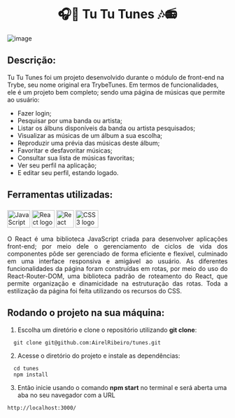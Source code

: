 # <h1 align="center">🎧🎼 Tu Tu Tunes 🎶📻</h1>

![image](https://user-images.githubusercontent.com/98190806/192310945-c7c48325-7f95-43aa-911e-b9cf2fa9ef83.png)

## Descrição:

Tu Tu Tunes foi um projeto desenvolvido durante o módulo de front-end na Trybe, seu nome original era TrybeTunes. Em termos de funcionalidades, ele é um projeto bem completo; sendo uma página de músicas que permite ao usuário:
- Fazer login;
- Pesquisar por uma banda ou artista;
- Listar os álbuns disponíveis da banda ou artista pesquisados;
- Visualizar as músicas de um álbum a sua escolha;
- Reproduzir uma prévia das músicas deste álbum;
- Favoritar e desfavoritar músicas;
- Consultar sua lista de músicas favoritas;
- Ver seu perfil na aplicação;
- E editar seu perfil, estando logado.



## Ferramentas utilizadas:

###
<div align="left">
<img src="https://cdn.jsdelivr.net/gh/devicons/devicon/icons/javascript/javascript-original.svg" height="40" width="52" alt="JavaScript logo"  />
<img src="https://cdn.jsdelivr.net/gh/devicons/devicon/icons/react/react-original.svg" height="40" width="52" alt="React logo"  />
<img src="https://user-images.githubusercontent.com/98190806/192314549-485cf014-f26d-4532-8ef7-1b82c3792cc9.png" height="40" alt="React router logo"  />
<img src="https://cdn.jsdelivr.net/gh/devicons/devicon/icons/css3/css3-original.svg" height="40" width="52" alt="CSS3 logo"  />
<p align="justify">
O React é uma biblioteca JavaScript criada para desenvolver aplicações front-end; por meio dele o gerenciamento de ciclos de vida dos componentes pôde ser gerenciado de forma eficiente e flexível, culminado em uma interface responsiva e amigável ao usuário. As diferentes funcionalidades da página foram construídas em rotas, por meio do uso do React-Router-DOM, uma biblioteca padrão de roteamento do React, que permite organização e dinamicidade na estruturação das rotas. Toda a estilização da página foi feita utilizando os recursos do CSS.
</p>
</div>

## Rodando o projeto na sua máquina:

1. Escolha um diretório e clone o repositório utilizando **git clone**:
```
  git clone git@github.com:AirelRibeiro/tunes.git
```

2. Acesse o diretório do projeto e instale as dependências:
```
  cd tunes
  npm install
```

3. Então inicie usando o comando **npm start** no terminal e será aberta uma aba no seu navegador com a URL
```
http://localhost:3000/
```
